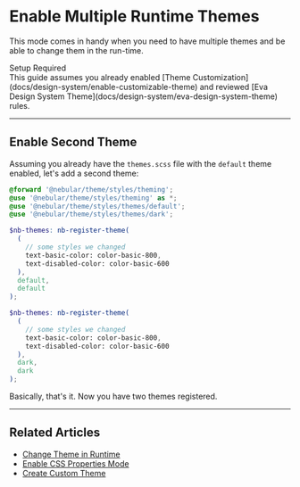 # Enable Multiple Runtime Themes

This mode comes in handy when you need to have multiple themes and be able to change them in the run-time.

<div class="note note-info section-end">
  <div class="note-title">Setup Required</div>
  <div class="note-body">
    This guide assumes you already enabled [Theme Customization](docs/design-system/enable-customizable-theme)
    and reviewed [Eva Design System Theme](docs/design-system/eva-design-system-theme) rules.
  </div>
</div>
<hr>

## Enable Second Theme

Assuming you already have the `themes.scss` file with the `default` theme enabled, let's add a second theme:

```scss
@forward '@nebular/theme/styles/theming';
@use '@nebular/theme/styles/theming' as *;
@use '@nebular/theme/styles/themes/default';
@use '@nebular/theme/styles/themes/dark';

$nb-themes: nb-register-theme(
  (
    // some styles we changed
    text-basic-color: color-basic-800,
    text-disabled-color: color-basic-600
  ),
  default,
  default
);

$nb-themes: nb-register-theme(
  (
    // some styles we changed
    text-basic-color: color-basic-800,
    text-disabled-color: color-basic-600
  ),
  dark,
  dark
);
```

Basically, that's it. Now you have two themes registered.

<hr>

## Related Articles

- [Change Theme in Runtime](docs/design-system/changing-theme)
- [Enable CSS Properties Mode](docs/design-system/enable-css-properties-mode)
- [Create Custom Theme](docs/design-system/create-custom-theme)
